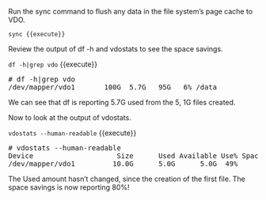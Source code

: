 Run the sync command to flush any data in the file system’s page cache 
to VDO.

`sync {{execute}}`

Review the output of df -h and vdostats to see the space savings.          

`df -h|grep vdo` {{execute}}

<pre class="file">
# df -h|grep vdo
/dev/mapper/vdo1       100G  5.7G   95G   6% /data
</pre>

We can see that df is reporting 5.7G used from the 5, 1G files created.

Now to look at the output of vdostats.

`vdostats --human-readable` {{execute}}

<pre class="file">
# vdostats --human-readable
Device                    Size      Used Available Use% Space saving%
/dev/mapper/vdo1         10.0G      5.0G      5.0G  49%           80%
</pre>

The Used amount hasn’t changed, since the creation of the first file.
The space savings is now reporting 80%!  
